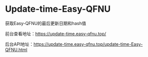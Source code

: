# Update-time-Easy-QFNU

获取Easy-QFNU的最后更新日期和hash值

前台查看地址：https://update-time.easy-qfnu.top/

后台API地址：https://update-time.easy-qfnu.top/update-time-Easy-QFNU.html
